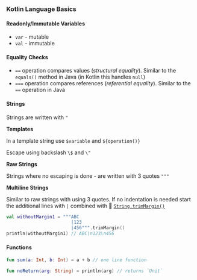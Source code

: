 ### Kotlin Language Basics

#### Readonly/Immutable Variables

* `var` - mutable
* `val` - immutable

#### Equality Checks

* `==` operation compares values (*structural equality*). Similar to the `equals()` method in Java (in Kotlin this handles `null`)
* `===` operation compares references (*referential equality*). Similar to the `==` operation in Java

#### Strings

Strings are written with `"`

**Templates**

In a template string use `$variable` and `${operation()}`

Escape using backslash `\$` and `\"`

**Raw Strings**

Strings where no escaping is done - are written with 3 quotes `"""`

**Multiline Strings**

Similar to raw strings with using 3 quotes. If no indentation is needed start the additional lines with `|` combined with 🔗 [`String.trimMargin()`](https://kotlinlang.org/api/latest/jvm/stdlib/kotlin.text/trim-margin.html)

```kotlin
val withoutMargin1 = """ABC
                        |123
                        |456""".trimMargin()
println(withoutMargin1) // ABC\n123\n456
```

#### Functions

```kotlin
fun sum(a: Int, b: Int) = a + b // one line function

fun noReturn(arg: String) = println(arg) // returns `Unit`
```
